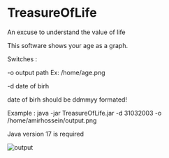 # TreasureOfLife
An excuse to understand the value of life

This software shows your age as a graph.

Switches :

-o output path Ex: /home/age.png

-d date of birh

date of birh should be ddmmyy formated!
 

 Example : java -jar TreasureOfLife.jar -d 31032003 -o /home/amirhossein/output.png
 
 Java version 17 is required


![output](https://github.com/ahpiski/TreasureOfLife/assets/129966166/3df36f55-4816-4157-9732-846b064109ad)
